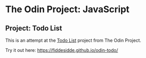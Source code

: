 # The Odin Project: JavaScript

## Project: Todo List

This is an attempt at the [Todo List](https://www.theodinproject.com/courses/javascript/lessons/restaurant-page) project from The Odin Project.

Try it out here: https://fiddesidde.github.io/odin-todo/
